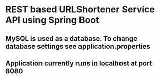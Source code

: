 # REST based URLShortener Service API using Spring Boot
## MySQL is used as a database. To change database settings see application.properties
## Application currently runs in localhost at port 8080